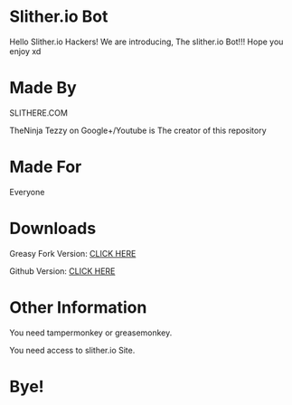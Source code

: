 # Slither.io Bot
Hello Slither.io Hackers! We are introducing, The slither.io Bot!!! Hope you enjoy xd

# Made By
SLITHERE.COM

TheNinja Tezzy on Google+/Youtube is The creator of this repository

# Made For
Everyone


# Downloads

Greasy Fork Version: [CLICK HERE](https://greasyfork.org/scripts/20009-slither-io-bot-1-2-0-slithere-com/code/Slitherio-bot%20120%20%20Slitherecom.user.js)

Github Version: [CLICK HERE](https://github.com/oofdaooffin/slither.io-bot/raw/master/bot.user.js)

# Other Information

You need tampermonkey or greasemonkey.

You need access to slither.io Site.

# Bye!
